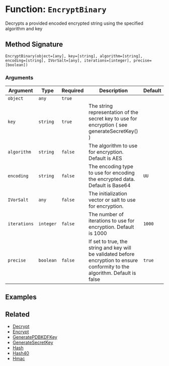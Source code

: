 [comment]: # (Note: This documentation is generated dynamically in the build process.  To modify the contents, change the javadoc on the _invoke method of the BIF class)

# Function: `EncryptBinary`

Decrypts a provided encoded encrypted string using the specified algorithm and key

## Method Signature

```
EncryptBinary(object=[any], key=[string], algorithm=[string], encoding=[string], IVorSalt=[any], iterations=[integer], precise=[boolean])
```

### Arguments


| Argument | Type | Required | Description | Default |
|----------|------|----------|-------------|---------|
| `object` | `any` | `true` |  |  |
| `key` | `string` | `true` | The string representation of the secret key to use for encryption ( see generateSecretKey() ) |  |
| `algorithm` | `string` | `false` | The algorithm to use for encryption. Default is AES |  |
| `encoding` | `string` | `false` | The encoding type to use for encoding the encrypted data. Default is Base64 | `UU` |
| `IVorSalt` | `any` | `false` | The initialization vector or salt to use for encryption. |  |
| `iterations` | `integer` | `false` | The number of iterations to use for encryption. Default is 1000 | `1000` |
| `precise` | `boolean` | `false` | If set to true, the string and key will be validated before encryption to ensure conformity to the algorithm. Default is false | `true` |

## Examples



## Related

  * [Decrypt](./Decrypt.md)
  * [Encrypt](./Encrypt.md)
  * [GeneratePDBKDFKey](./GeneratePDBKDFKey.md)
  * [GenerateSecretKey](./GenerateSecretKey.md)
  * [Hash](./Hash.md)
  * [Hash40](./Hash40.md)
  * [Hmac](./Hmac.md)
